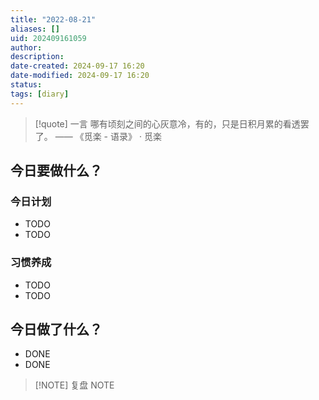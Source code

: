 ```yaml
---
title: "2022-08-21"
aliases: []
uid: 202409161059
author: 
description: 
date-created: 2024-09-17 16:20
date-modified: 2024-09-17 16:20
status: 
tags: [diary]
---
```


> [!quote] 一言
 哪有顷刻之间的心灰意冷，有的，只是日积月累的看透罢了。 —— 《觅楽 - 语录》 · 觅楽

## 今日要做什么？

### 今日计划

- TODO
- TODO

### 习惯养成

- TODO
- TODO

## 今日做了什么？

- DONE
- DONE

> [!NOTE] 复盘
> NOTE
